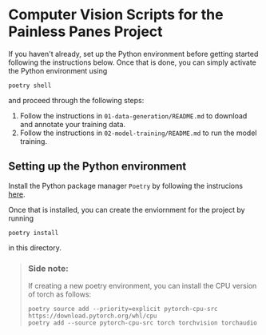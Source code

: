 # Computer Vision Scripts for the Painless Panes Project

If you haven't already, set up the Python environment before getting started following the instructions below.
Once that is done, you can simply activate the Python environment using
```
poetry shell
```
and proceed through the following steps:
1. Follow the instructions in `01-data-generation/README.md` to download and annotate your training data.
2. Follow the instructions in `02-model-training/README.md` to run the model training.



## Setting up the Python environment

Install the Python package manager `Poetry` by following the instrucions [here](https://python-poetry.org/docs/#installation).

Once that is installed, you can create the enviornment for the project by running
```
poetry install
```
in this directory.


> ### Side note:
> 
> If creating a new poetry environment, you can install the CPU version of torch as follows:
> ```
> poetry source add --priority=explicit pytorch-cpu-src https://download.pytorch.org/whl/cpu
> poetry add --source pytorch-cpu-src torch torchvision torchaudio
> ```
